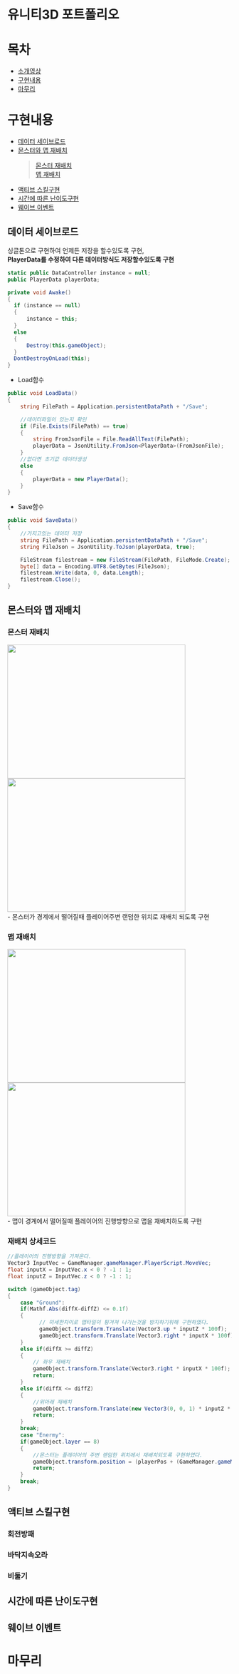 # 유니티3D 포트폴리오
# 목차
- [소개영상](https://www.youtube.com/watch?v=jJ99QTiroZ8)
- [구현내용](#구현내용)
- [마무리](#마무리)
# 구현내용
- [데이터 세이브로드](#데이터-세이브로드)
- [몬스터와 맵 재배치](#몬스터와-맵-재배치)
  >[몬스터 재배치](#몬스터-재배치)   
  >[맵 재배치](#맵-재배치)
- [액티브 스킬구현](#액티브-스킬구현)
- [시간에 따른 난이도구현](#시간에-따른-난이도구현)
- [웨이브 이벤트](#웨이브-이벤트)

## 데이터 세이브로드
싱글톤으로 구현하여 언제든 저장을 할수있도록 구현,   
**PlayerData를 수정하여 다른 데이터방식도 저장할수있도록 구현**
```C#
static public DataController instance = null;
public PlayerData playerData;

private void Awake()
{       
  if (instance == null)
  {
      instance = this;            
  }
  else
  {
      Destroy(this.gameObject);
  }
  DontDestroyOnLoad(this);
}
```
- Load함수
```C#
public void LoadData()
{
    string FilePath = Application.persistentDataPath + "/Save";

    //데이터파일이 있는지 확인
    if (File.Exists(FilePath) == true)
    {          
        string FromJsonFile = File.ReadAllText(FilePath);
        playerData = JsonUtility.FromJson<PlayerData>(FromJsonFile);            
    }
    //없다면 초기값 데이터생성
    else
    {
        playerData = new PlayerData();            
    }
}
```
- Save함수

```C#
public void SaveData()
{
    //가지고있는 데이터 저장
    string FilePath = Application.persistentDataPath + "/Save";
    string FileJson = JsonUtility.ToJson(playerData, true);

    FileStream filestream = new FileStream(FilePath, FileMode.Create);
    byte[] data = Encoding.UTF8.GetBytes(FileJson);
    filestream.Write(data, 0, data.Length);
    filestream.Close();
}

```
## 몬스터와 맵 재배치
### 몬스터 재배치
<img src = "https://github.com/LeeJunh0/3D_Roguelike./assets/83407767/b468e8a4-7bea-445a-a688-d1c484a6ee8f" width="400px" height = "300px">
<img src = "https://github.com/LeeJunh0/3D_Roguelike./assets/83407767/6a80bf43-076f-4e5d-b633-d96ee015100e" width="400px" height = "300px"> <br>
- 몬스터가 경계에서 떨어질때 플레이어주변 랜덤한 위치로 재배치 되도록 구현


### 맵 재배치    
<img src = "https://github.com/LeeJunh0/3D_Roguelike./assets/83407767/af0bfaca-b2ae-44fe-8da9-b74ec8060e0e" width="400px" height = "300px">
<img src = "https://github.com/LeeJunh0/3D_Roguelike./assets/83407767/3ab8ae19-b621-420a-bbcf-e90f25b13088" width="400px" height = "300px"> <br>
- 맵이 경계에서 떨어질때 플레이어의 진행방향으로 맵을 재배치하도록 구현

### 재배치 상세코드  
```C#
//플레이어의 진행방향을 가져온다.
Vector3 InputVec = GameManager.gameManager.PlayerScript.MoveVec;
float inputX = InputVec.x < 0 ? -1 : 1;
float inputZ = InputVec.z < 0 ? -1 : 1;

switch (gameObject.tag)
{
    case "Ground":
    if(Mathf.Abs(diffX-diffZ) <= 0.1f)
    {
          // 미세한차이로 맵타일이 튕겨져 나가는것을 방지하기위해 구현하였다.
          gameObject.transform.Translate(Vector3.up * inputZ * 100f);
          gameObject.transform.Translate(Vector3.right * inputX * 100f);
    }
    else if(diffX >= diffZ)
    {
        // 좌우 재배치
        gameObject.transform.Translate(Vector3.right * inputX * 100f);
        return;
    }
    else if(diffX <= diffZ)
    {
        //위아래 재배치
        gameObject.transform.Translate(new Vector3(0, 0, 1) * inputZ * 100f);
        return;
    }
    break;
    case "Enermy":
    if(gameObject.layer == 8)
    {
        //몬스터는 플레이어의 주변 랜덤한 위치에서 재배치되도록 구현하였다.
        gameObject.transform.position = (playerPos + (GameManager.gameManager.PlayerScript.MoveVec * 25f) + new Vector3(Random.Range(-3f, 3f), 0, Random.Range(-3f, 3f)));                  
        return;
    }          
    break;
}
```
## 액티브 스킬구현
### 회전방패

### 바닥지속오라
   
### 비둘기
   
## 시간에 따른 난이도구현
## 웨이브 이벤트
# 마무리

